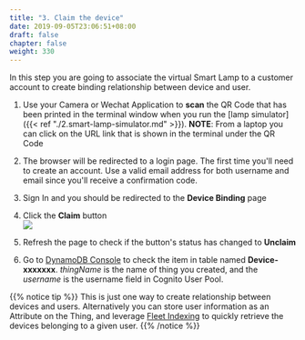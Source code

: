 ```yaml
---
title: "3. Claim the device"
date: 2019-09-05T23:06:51+08:00
draft: false
chapter: false
weight: 330
---
```


In this step you are going to associate the virtual Smart Lamp to a customer account to create binding
relationship between device and user.

1. Use your Camera or Wechat Application to **scan** the QR Code that has been printed in the terminal window when you run the [lamp simulator]({{< ref "./2.smart-lamp-simulator.md" >}}). **NOTE**: From a laptop you can click on the URL link that is shown in the terminal under the QR Code

1. The browser will be redirected to a login page. The first time you'll need to create an account. 
Use a valid email address for both username and email since you'll receive a confirmation code.

1. Sign In and you should be redirected to the **Device Binding** page

1. Click the **Claim** button   
![](/images/smart-home/ui-device-bind.png?width=300)

1. Refresh the page to check if the button's status has changed to **Unclaim**

1. Go to [DynamoDB Console](https://console.aws.amazon.com/dynamodb/home?region=us-east-1#tables:) to check the item in 
table named **Device-xxxxxxx**. *thingName* is the name of thing you created, and the *username* is the username field
in Cognito User Pool.

{{% notice tip %}}
This is just one way to create relationship between devices and users.
Alternatively you can store user information as an Attribute on the Thing, and leverage [Fleet Indexing](https://docs.aws.amazon.com/iot/latest/developerguide/iot-indexing.html) to quickly retrieve the devices belonging to a given user. 
{{% /notice  %}}

